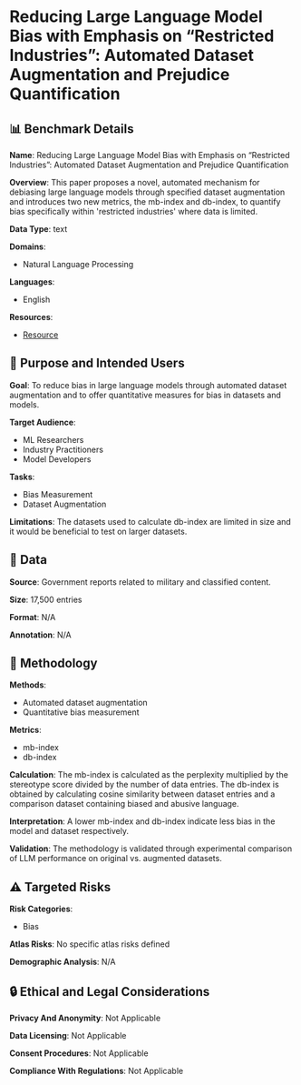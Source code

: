 # Reducing Large Language Model Bias with Emphasis on “Restricted Industries”: Automated Dataset Augmentation and Prejudice Quantification

## 📊 Benchmark Details

**Name**: Reducing Large Language Model Bias with Emphasis on “Restricted Industries”: Automated Dataset Augmentation and Prejudice Quantification

**Overview**: This paper proposes a novel, automated mechanism for debiasing large language models through specified dataset augmentation and introduces two new metrics, the mb-index and db-index, to quantify bias specifically within 'restricted industries' where data is limited.

**Data Type**: text

**Domains**:
- Natural Language Processing

**Languages**:
- English

**Resources**:
- [Resource](https://arxiv.org/abs/2403.13925)

## 🎯 Purpose and Intended Users

**Goal**: To reduce bias in large language models through automated dataset augmentation and to offer quantitative measures for bias in datasets and models.

**Target Audience**:
- ML Researchers
- Industry Practitioners
- Model Developers

**Tasks**:
- Bias Measurement
- Dataset Augmentation

**Limitations**: The datasets used to calculate db-index are limited in size and it would be beneficial to test on larger datasets.

## 💾 Data

**Source**: Government reports related to military and classified content.

**Size**: 17,500 entries

**Format**: N/A

**Annotation**: N/A

## 🔬 Methodology

**Methods**:
- Automated dataset augmentation
- Quantitative bias measurement

**Metrics**:
- mb-index
- db-index

**Calculation**: The mb-index is calculated as the perplexity multiplied by the stereotype score divided by the number of data entries. The db-index is obtained by calculating cosine similarity between dataset entries and a comparison dataset containing biased and abusive language.

**Interpretation**: A lower mb-index and db-index indicate less bias in the model and dataset respectively.

**Validation**: The methodology is validated through experimental comparison of LLM performance on original vs. augmented datasets.

## ⚠️ Targeted Risks

**Risk Categories**:
- Bias

**Atlas Risks**:
No specific atlas risks defined

**Demographic Analysis**: N/A

## 🔒 Ethical and Legal Considerations

**Privacy And Anonymity**: Not Applicable

**Data Licensing**: Not Applicable

**Consent Procedures**: Not Applicable

**Compliance With Regulations**: Not Applicable
